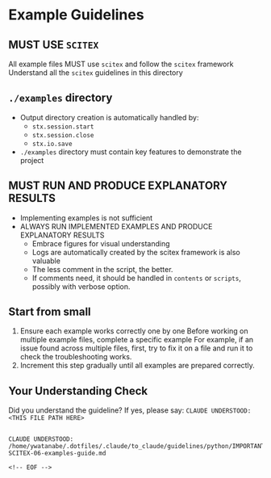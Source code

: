 <!-- ---
!-- Timestamp: 2025-08-31 17:55:12
!-- Author: ywatanabe
!-- File: /home/ywatanabe/.dotfiles/.claude/to_claude/guidelines/python/SCITEX-06-examples-guide.md
!-- --- -->

# Example Guidelines

## MUST USE `SCITEX`
All example files MUST use `scitex` and follow the `scitex` framework
Understand all the `scitex` guidelines in this directory

## `./examples` directory
- Output directory creation is automatically handled by:
  - `stx.session.start`
  - `stx.session.close`
  - `stx.io.save`
- `./examples` directory must contain key features to demonstrate the project

## MUST RUN AND PRODUCE EXPLANATORY RESULTS
- Implementing examples is not sufficient
- ALWAYS RUN IMPLEMENTED EXAMPLES AND PRODUCE EXPLANATORY RESULTS
  - Embrace figures for visual understanding
  - Logs are automatically created by the scitex framework is also valuable
  - The less comment in the script, the better.
  - If comments need, it should be handled in `contents` or `scripts`, possibly with verbose option.

## Start from small
1. Ensure each example works correctly one by one
   Before working on multiple example files, complete a specific example
   For example, if an issue found across multiple files, first, try to fix it on a file and run it to check the troubleshooting works.
2. Increment this step gradually until all examples are prepared correctly.


## Your Understanding Check
Did you understand the guideline? If yes, please say:
`CLAUDE UNDERSTOOD: <THIS FILE PATH HERE>`
```

CLAUDE UNDERSTOOD: /home/ywatanabe/.dotfiles/.claude/to_claude/guidelines/python/IMPORTANT-SCITEX-06-examples-guide.md

<!-- EOF -->
